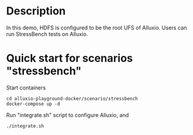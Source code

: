 # Description

In this demo, HDFS is configured to be the root UFS of Alluxio. Users can run StressBench tests on Alluxio.

# Quick start for scenarios "stressbench"

Start containers 
    
    cd alluxio-playground-docker/scenario/stressbench
    docker-compose up -d

Run "integrate.sh" script to configure Alluxio, and 

    ./integrate.sh

# 